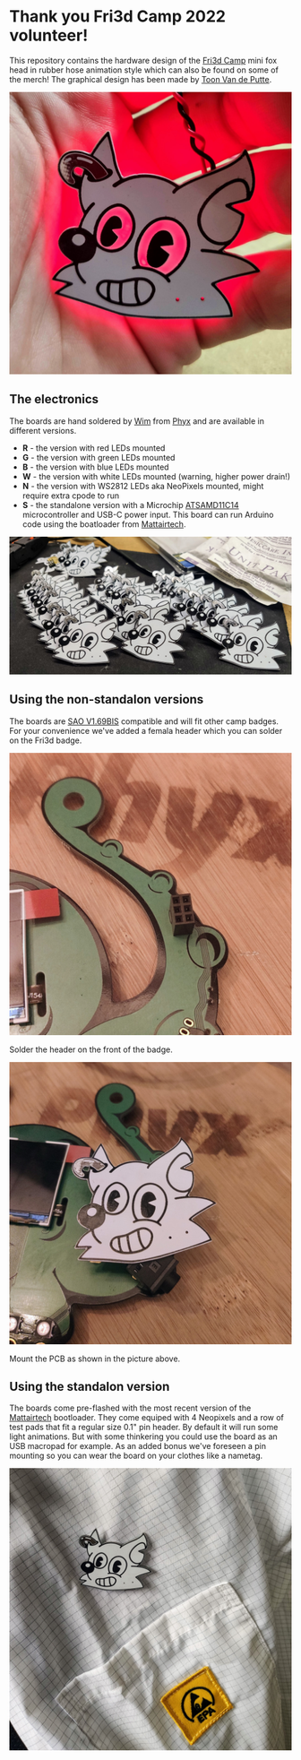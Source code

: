 # Thank you Fri3d Camp 2022 volunteer!

This repository contains the hardware design of the [Fri3d Camp](https://fri3d.be/) mini fox head in rubber hose animation style which can also be found on some of the merch!
The graphical design has been made by [Toon Van de Putte](https://twitter.com/toonvandeputte/).

![Red boards](media/Red.jpg)

## The electronics

The boards are hand soldered by [Wim](https://twitter.com/brubacker/) from [Phyx](http://phyx.be/) and are available in different versions.
- **R** - the version with red LEDs mounted
- **G** - the version with green LEDs mounted
- **B** - the version with blue LEDs mounted
- **W** - the version with white LEDs mounted (warning, higher power drain!)
- **N** - the version with WS2812 LEDs aka NeoPixels mounted, might require extra cpode to run
- **S** - the standalone version with a Microchip [ATSAMD11C14](https://www.microchip.com/en-us/product/ATSAMD11C14) microcontroller and USB-C power input. This board can run Arduino code using the boatloader from [Mattairtech](https://github.com/mattairtech/ArduinoCore-samd).

![Assembled Boards](media/Assembled_Boards.jpg)

## Using the non-standalon versions
The boards are [SAO V1.69BIS](https://hackaday.com/2019/03/20/introducing-the-shitty-add-on-v1-69bis-standard/) compatible and will fit other camp badges. For your convenience we've added a femala header which you can solder on the Fri3d badge.

![Solder header on the front](media/Connector.jpg)

Solder the header on the front of the badge.

![Mount the board](media/Mounted.jpg)

Mount the PCB as shown in the picture above.

## Using the standalon version
The boards come pre-flashed with the most recent version of the [Mattairtech](https://github.com/mattairtech/ArduinoCore-samd) bootloader.
They come equiped with 4 Neopixels and a row of test pads that fit a regular size 0.1" pin header. By default it will run some light animations. But with some thinkering you could use the board as an USB macropad for example.
As an added bonus we've foreseen a pin mounting so you can wear the board on your clothes like a nametag.

![Board pinned on ESD jacket](media/Pin.jpg)